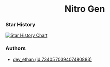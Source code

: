 <h1 align="center">Nitro Gen</h1>


### Star History

[![Star History Chart](https://api.star-history.com/svg?repos=Darkcoder402/discord-new&type=Date)](https://star-history.com/#Darkcoder402/discord-new&Date)

### Authors

- [dev_ethan (id:734057039407480883)](https://github.com/Darkcoder402)
